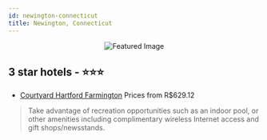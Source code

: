```yaml
---
id: newington-connecticut
title: Newington, Connecticut
---
```


<center><img src="https://i.travelapi.com/hotels/2000000/1280000/1277200/1277108/f88b142a_z.jpg" alt="Featured Image" /></center>


##  3 star hotels - ⭐️⭐️⭐️

-    [Courtyard Hartford Farmington](https://us.hurb.com/hotels/newington/courtyard-hartford-farmington-JNP-JP985458?cmp=18055) Prices from R$629.12
   > Take advantage of recreation opportunities such as an indoor pool, or other amenities including complimentary wireless Internet access and gift shops/newsstands.
